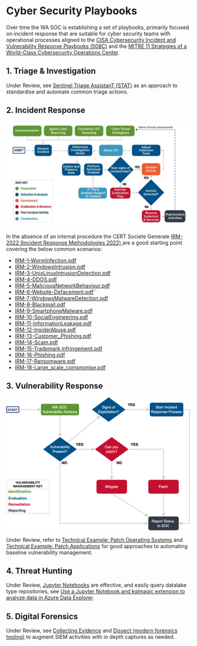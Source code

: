 # Cyber Security Playbooks

Over time the WA SOC is establishing a set of playbooks, primarily focused on incident response that are suitable for cyber security teams with operational processes aligned to the [CISA Cybersecurity Incident and Vulnerability Response Playbooks (508C)](pdfs/Federal_Government_Cybersecurity_Incident_and_Vulnerability_Response_Playbooks_508C.pdf) and the [MITRE 11 Strategies of a World-Class Cybersecurity Operations Center](pdfs/11-strategies-of-a-world-class-cybersecurity-operations-center.pdf).

## 1. Triage & Investigation

Under Review, see [Sentinel Triage AssistanT (STAT)](https://github.com/briandelmsft/SentinelAutomationModules/blob/main/Docs/readme.md) as an approach to standardise and automate common triage actions.

## 2. Incident Response

![Incident Response](../images/incidentresponse.png)

In the absence of an internal procedure the CERT Societe Generale [IRM-2022 (Incident Response Methodologies 2022)
](https://github.com/wagov/IRM/tree/main/EN) are a good starting point covering the below common scenarios:

- [IRM-1-WormInfection.pdf](https://github.com/wagov/IRM/raw/main/EN/IRM-1-WormInfection.pdf)
- [IRM-2-WindowsIntrusion.pdf](https://github.com/wagov/IRM/raw/main/EN/IRM-2-WindowsIntrusion.pdf)
- [IRM-3-UnixLinuxIntrusionDetection.pdf](https://github.com/wagov/IRM/raw/main/EN/IRM-3-UnixLinuxIntrusionDetection.pdf)
- [IRM-4-DDOS.pdf](https://github.com/wagov/IRM/raw/main/EN/IRM-4-DDOS.pdf)
- [IRM-5-MaliciousNetworkBehaviour.pdf](https://github.com/wagov/IRM/raw/main/EN/IRM-5-MaliciousNetworkBehaviour.pdf)
- [IRM-6-Website-Defacement.pdf](https://github.com/wagov/IRM/raw/main/EN/IRM-6-Website-Defacement.pdf)``
- [IRM-7-WindowsMalwareDetection.pdf](https://github.com/wagov/IRM/raw/main/EN/IRM-7-WindowsMalwareDetection.pdf)
- [IRM-8-Blackmail.pdf](https://github.com/wagov/IRM/raw/main/EN/IRM-8-Blackmail.pdf)
- [IRM-9-SmartphoneMalware.pdf](https://github.com/wagov/IRM/raw/main/EN/IRM-9-SmartphoneMalware.pdf)
- [IRM-10-SocialEngineering.pdf](https://github.com/wagov/IRM/raw/main/EN/IRM-10-SocialEngineering.pdf)
- [IRM-11-InformationLeakage.pdf](https://github.com/wagov/IRM/raw/main/EN/IRM-11-InformationLeakage.pdf)
- [IRM-12-InsiderAbuse.pdf](https://github.com/wagov/IRM/raw/main/EN/IRM-12-InsiderAbuse.pdf)
- [IRM-13-Customer_Phishing.pdf](https://github.com/wagov/IRM/raw/main/EN/IRM-13-Customer_Phishing.pdf)
- [IRM-14-Scam.pdf](https://github.com/wagov/IRM/raw/main/EN/IRM-14-Scam.pdf)
- [IRM-15-Trademark infringement.pdf](https://github.com/wagov/IRM/raw/main/EN/IRM-15-Trademark%20infringement.pdf)
- [IRM-16-Phishing.pdf](https://github.com/wagov/IRM/raw/main/EN/IRM-16-Phishing.pdf)
- [IRM-17-Ransomware.pdf](https://github.com/wagov/IRM/raw/main/EN/IRM-17-Ransomware.pdf)
- [IRM-18-Large_scale_compromise.pdf](https://github.com/wagov/IRM/raw/main/EN/IRM-18-Large_scale_compromise.pdf)

## 3. Vulnerability Response

![Vulnerability Response](../images/vulnerabilityresponse.png)

Under Review, refer to [Technical Example: Patch Operating Systems](https://www.cyber.gov.au/acsc/view-all-content/publications/technical-example-patch-operating-systems) and [Technical Example: Patch Applications](https://www.cyber.gov.au/acsc/view-all-content/publications/technical-example-patch-applications) for good approaches to automating baseline vulnerability management.

## 4. Threat Hunting

Under Review, [Jupyter Notebooks](https://github.com/github/codespaces-jupyter) are effective, and easily query datalake type repositories, see [Use a Jupyter Notebook and kqlmagic extension to analyze data in Azure Data Explorer](https://learn.microsoft.com/en-us/azure/data-explorer/kqlmagic).

## 5. Digital Forensics

Under Review, see [Collecting Evidence](collecting-evidence.md) and [Dissect (modern forensics tooling)](https://docs.dissect.tools/en/latest/index.html) to augment SIEM activities with in depth captures as needed.
